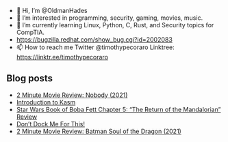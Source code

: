 - 👋 Hi, I’m @OldmanHades
- 👀 I’m interested in programming, security, gaming, movies, music.
- 🌱 I’m currently learning Linux, Python, C, Rust, and Security topics for CompTIA.
- https://bugzilla.redhat.com/show_bug.cgi?id=2002083
- 📫 How to reach me Twitter @timothypecoraro
Linktree: https://linktr.ee/timothypecoraro

## Blog posts
<!-- BLOG-POST-LIST:START -->
- [2 Minute Movie Review: Nobody &lpar;2021&rpar;](https://medium.com/@timothypecoraro/2-minute-movie-review-nobody-2021-a9f069349310?source=rss-5097f5c9b801------2)
- [Introduction to Kasm](https://medium.com/@timothypecoraro/introduction-to-kasm-998236fa9feb?source=rss-5097f5c9b801------2)
- [Star Wars Book of Boba Fett Chapter 5: “The Return of the Mandalorian” Review](https://medium.com/@timothypecoraro/star-wars-book-of-boba-fett-chapter-5-the-return-of-the-mandalorian-review-a147dc8f2765?source=rss-5097f5c9b801------2)
- [Don’t Dock Me For This!](https://medium.com/@timothypecoraro/dont-dock-me-for-this-a9bb78e03f91?source=rss-5097f5c9b801------2)
- [2 Minute Movie Review: Batman Soul of the Dragon &lpar;2021&rpar;](https://medium.com/@timothypecoraro/2-minute-movie-review-batman-soul-of-the-dragon-2021-cdf4aadd8a73?source=rss-5097f5c9b801------2)
<!-- BLOG-POST-LIST:END -->
